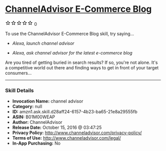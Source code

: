 # [ChannelAdvisor E-Commerce Blog](http://alexa.amazon.com/#skills/amzn1.ask.skill.d28aff24-6157-4b23-ba65-21e8a29555fb)
![0 stars](../../images/ic_star_border_black_18dp_1x.png)![0 stars](../../images/ic_star_border_black_18dp_1x.png)![0 stars](../../images/ic_star_border_black_18dp_1x.png)![0 stars](../../images/ic_star_border_black_18dp_1x.png)![0 stars](../../images/ic_star_border_black_18dp_1x.png) 0

To use the ChannelAdvisor E-Commerce Blog skill, try saying...

* *Alexa, launch channel advisor*

* *Alexa, ask channel advisor for the latest e-commerce blog*

Are you tired of getting buried in search results? If so, you're not alone. It's a competitive world out there and finding ways to get in front of your target consumers...

***

### Skill Details

* **Invocation Name:** channel advisor
* **Category:** null
* **ID:** amzn1.ask.skill.d28aff24-6157-4b23-ba65-21e8a29555fb
* **ASIN:** B01M00WEAP
* **Author:** ChannelAdvisor
* **Release Date:** October 15, 2016 @ 03:47:25
* **Privacy Policy:** http://www.channeladvisor.com/privacy-policy/
* **Terms of Use:** http://www.channeladvisor.com/legal/
* **In-App Purchasing:** No

